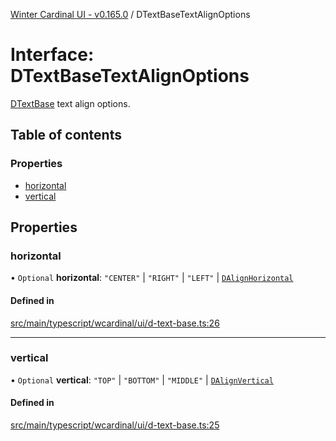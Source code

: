 [Winter Cardinal UI - v0.165.0](../index.md) / DTextBaseTextAlignOptions

# Interface: DTextBaseTextAlignOptions

[DTextBase](../classes/DTextBase.md) text align options.

## Table of contents

### Properties

- [horizontal](DTextBaseTextAlignOptions.md#horizontal)
- [vertical](DTextBaseTextAlignOptions.md#vertical)

## Properties

### horizontal

• `Optional` **horizontal**: ``"CENTER"`` \| ``"RIGHT"`` \| ``"LEFT"`` \| [`DAlignHorizontal`](../index.md#dalignhorizontal)

#### Defined in

[src/main/typescript/wcardinal/ui/d-text-base.ts:26](https://github.com/winter-cardinal/winter-cardinal-ui/blob/v0.165.0/src/main/typescript/wcardinal/ui/d-text-base.ts#L26)

___

### vertical

• `Optional` **vertical**: ``"TOP"`` \| ``"BOTTOM"`` \| ``"MIDDLE"`` \| [`DAlignVertical`](../index.md#dalignvertical)

#### Defined in

[src/main/typescript/wcardinal/ui/d-text-base.ts:25](https://github.com/winter-cardinal/winter-cardinal-ui/blob/v0.165.0/src/main/typescript/wcardinal/ui/d-text-base.ts#L25)
